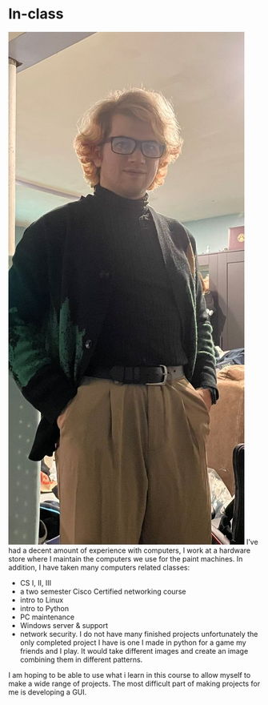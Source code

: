 # In-class
![alt text](Self_Image.jpg)
I’ve had a decent amount of experience with computers, I work at a hardware store where I maintain the computers we use for the paint machines. In addition, I have taken many computers related classes: 
- CS I, II, III
- a two semester Cisco Certified networking course 
- intro to Linux 
- intro to Python 
- PC maintenance 
- Windows server & support
- network security. 
I do not have many finished projects unfortunately the only completed project I have is one I made in python for a game my friends and I play. It would take different images and create an image combining them in different patterns.  

I am hoping to be able to use what i learn in this course to allow myself to make a wide range of projects. The most difficult part of making projects for me is developing a GUI.
